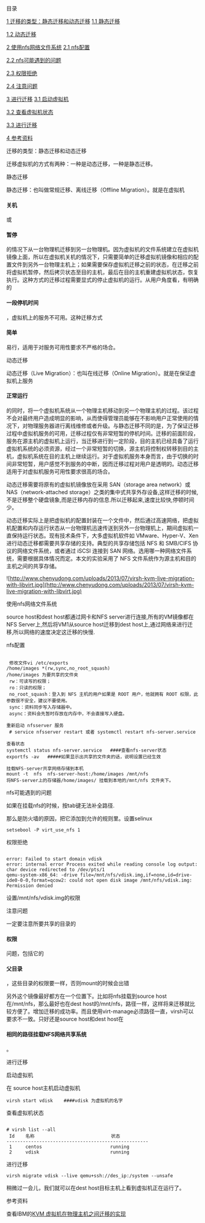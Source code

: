 
                
目录




[1 迁移的类型：静态迁移和动态迁移](#i)
[1.1 静态迁移](#i-2)

[1.2 动态迁移](#i-3)





[2 使用nfs网络文件系统](#nfs)
[2.1 nfs配置](#nfs-2)

[2.2 nfs可能遇到的问题](#nfs-3)

[2.3 权限拒绝](#i-4)

[2.4 注意问题](#i-5)





[3 进行迁移](#i-6)
[3.1 启动虚拟机](#i-7)

[3.2 查看虚拟机状态](#i-8)

[3.3 进行迁移](#i-9)




[4 参考资料](#i-10)





<span id="i" ></span>迁移的类型：静态迁移和动态迁移

迁移虚拟机的方式有两种：一种是动态迁移，一种是静态迁移。



<span id="i-2" ></span>静态迁移

静态迁移：也叫做常规迁移、离线迁移（Offline Migration）。就是在虚拟机

#### 关机

或

#### 暂停

的情况下从一台物理机迁移到另一台物理机。因为虚拟机的文件系统建立在虚拟机镜像上面，所以在虚拟机关机的情况下，只需要简单的迁移虚拟机镜像和相应的配置文件到另外一台物理主机上；如果需要保存虚拟机迁移之前的状态，在迁移之前将虚拟机暂停，然后拷贝状态至目的主机，最后在目的主机重建虚拟机状态，恢复执行。这种方式的迁移过程需要显式的停止虚拟机的运行。从用户角度看，有明确的

#### 一段停机时间

，虚拟机上的服务不可用。这种迁移方式

#### 简单

易行，适用于对服务可用性要求不严格的场合。



<span id="i-3" ></span>动态迁移

动态迁移（Live Migration）：也叫在线迁移（Online Migration）。就是在保证虚拟机上服务

#### 正常运行

的同时，将一个虚拟机系统从一个物理主机移动到另一个物理主机的过程。该过程不会对最终用户造成明显的影响，从而使得管理员能够在不影响用户正常使用的情况下，对物理服务器进行离线维修或者升级。与静态迁移不同的是，为了保证迁移过程中虚拟机服务的可用，迁移过程仅有非常短暂的停机时间。迁移的前面阶段，服务在源主机的虚拟机上运行，当迁移进行到一定阶段，目的主机已经具备了运行虚拟机系统的必须资源，经过一个非常短暂的切换，源主机将控制权转移到目的主机，虚拟机系统在目的主机上继续运行。对于虚拟机服务本身而言，由于切换的时间非常短暂，用户感觉不到服务的中断，因而迁移过程对用户是透明的。动态迁移适用于对虚拟机服务可用性要求很高的场合。



动态迁移需要将原有的虚拟机镜像放在采用 SAN（storage area network）或 NAS（network-attached storage）之类的集中式共享外存设备,这样迁移的时候,不是迁移整个硬盘镜象,而是迁移内存的信息.所以迁移起来,速度比较快,停顿时间少。



动态迁移实际上是把虚拟机的配置封装在一个文件中，然后通过高速网络，把虚拟机配置和内存运行状态从一台物理机迅速传送到另外一台物理机上，期间虚拟机一直保持运行状态。现有技术条件下，大多虚拟机软件如 VMware、Hyper-V、Xen 进行动态迁移都需要共享存储的支持。典型的共享存储包括 NFS 和 SMB/CIFS 协议的网络文件系统，或者通过 iSCSI 连接到 SAN 网络。选用哪一种网络文件系统，需要根据具体情况而定。本文的实验采用了 NFS 文件系统作为源主机和目的主机之间的共享存储。



![http://www.chenyudong.com/uploads/2013/07/virsh-kvm-live-migration-with-libvirt.jpg](http://www.chenyudong.com/uploads/2013/07/virsh-kvm-live-migration-with-libvirt.jpg)



<span id="nfs" ></span>使用nfs网络文件系统

source host和dest host都通过网卡和NFS server进行连接,所有的VM镜像都在NFS Server上,然后将VM1从source host迁移到dest host上,通过网络来进行迁移,所以网络的速度决定这迁移的快慢.



<span id="nfs-2" ></span>nfs配置


```

 修改文件vi /etc/exports
/home/images *(rw,sync,no_root_squash)
/home/images 为要共享的文件夹
 rw：可读写的权限；
 ro：只读的权限；
 no_root_squash：登入到 NFS 主机的用户如果是 ROOT 用户，他就拥有 ROOT 权限，此参数很不安全，建议不要使用。
 sync：资料同步写入存储器中。
 async：资料会先暂时存放在内存中，不会直接写入硬盘。

重新启动 nfsserver 服务
 # service nfsserver restart 或者 systemctl restart nfs-server.service

查看状态
systemctl status nfs-server.service   ####查看nfs-server状态
exportfs -av   #####如果显示出共享的文件夹的话，说明设置已经生效

挂载NFS-server共享网络存储到本机
mount -t  nfs  nfs-server-host:/home/images /mnt/nfs
将NFS-server上的存储器/home/images/ 挂载到本地的/mnt/nfs 文件夹下。

```


<span id="nfs-3" ></span>nfs可能遇到的问题

如果在挂载nfs的时候，按tab键无法补全路径.



那么是防火墙的原因，把它添加到允许的规则里。设置selinux




```
setsebool -P virt_use_nfs 1
```


<span id="i-4" ></span>权限拒绝


```

error: Failed to start domain vdisk
error: internal error Process exited while reading console log output: char device redirected to /dev/pts/1
qemu-system-x86_64: -drive file=/mnt/nfs/vdisk.img,if=none,id=drive-ide0-0-0,format=qcow2: could not open disk image /mnt/nfs/vdisk.img: Permission denied

```


设置/mnt/nfs/vdisk.img的权限



<span id="i-5" ></span>注意问题

一定要注意所要共享的目录的

#### 权限

问题，包括它的

#### 父目录

，这些目录的权限要一样，否则mount的时候会出错



另外这个镜像最好都方在一个位置下。比如将nfs挂载到source host在/mnt/nfs，那么最好也在dest host的/mnt/nfs，路径一样，这样将来迁移就比较方便了。增加迁移的成功率。而且使用virt-manage必须路径一直，virsh可以要求不一致。只好还是source host和dest host在

#### 相同的路径挂载NFS网络共享系统

。



<span id="i-6" ></span>进行迁移

<span id="i-7" ></span>启动虚拟机

在 source host主机启动虚拟机




```
virsh start vdisk    ####vdisk 为虚拟机的名字
```


<span id="i-8" ></span>查看虚拟机状态


```

# virsh list --all
 Id    名称                            状态
----------------------------------------------------
 1     centos                         running
 2     vdisk                          running

```


<span id="i-9" ></span>进行迁移


```
virsh migrate vdisk --live qemu+ssh://des_ip:/system --unsafe
```


稍微过一会儿，我们就可以在dest host目标主机上看到虚拟机正在运行了。



<span id="i-10" ></span>参考资料


查看IBM的[KVM 虚拟机在物理主机之间迁移的实现](http://www.ibm.com/developerworks/cn/linux/l-cn-mgrtvm2/)





    



                            

